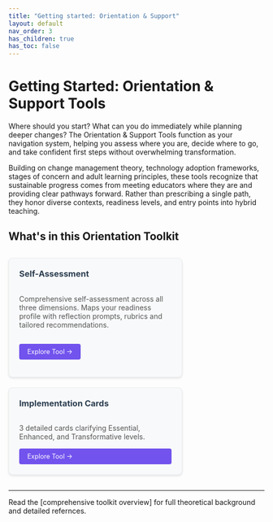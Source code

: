 ```yaml
---
title: "Getting started: Orientation & Support"
layout: default
nav_order: 3
has_children: true
has_toc: false
---
```


# Getting Started: Orientation & Support Tools

Where should you start? What can you do immediately while planning deeper changes?
The Orientation & Support Tools function as your navigation system, helping you assess where you are, decide where to go, and take confident first steps without overwhelming transformation.

Building on change management theory, technology adoption frameworks, stages of concern and adult learning principles, these tools recognize that sustainable progress comes from meeting educators where they are and providing clear pathways forward. Rather than prescribing a single path, they honor diverse contexts, readiness levels, and entry points into hybrid teaching.

## What's in this Orientation Toolkit

<div style="display: flex; flex-wrap: wrap; gap: 20px; margin: 30px 0;">

<div style="flex: 0 1 300px; max-width: 400px; background: #f8f9fa; border: 1px solid #e9ecef; border-radius: 8px; padding: 20px; box-shadow: 0 2px 4px rgba(0,0,0,0.1); display: flex; flex-direction: column;">
<h3 style="margin-top: 0; color: #2c3e50;"><i class="fas fa-user-check tool-icon"></i>Self-Assessment</h3>
<p style="margin-bottom: auto; color: #555;">Comprehensive self-assessment across all three dimensions. Maps your readiness profile with reflection prompts, rubrics and tailored recommendations.</p>

<a href="hybrid-learning-self-assessment" style="display: inline-block; background: #7253ed; color: white; padding: 8px 16px; text-decoration: none; border-radius: 4px; font-size: 0.9em; margin-top: 15px;">Explore Tool →</a>
</div>


<div style="flex: 0 1 300px; max-width: 400px; background: #f8f9fa; border: 1px solid #e9ecef; border-radius: 8px; padding: 20px; box-shadow: 0 2px 4px rgba(0,0,0,0.1); display: flex; flex-direction: column;">
<h3 style="margin-top: 0; color: #2c3e50;"><i class="fas fa-clipboard-check tool-icon"></i>Implementation Cards</h3>
<p style="margin-bottom: auto; color: #555;">3 detailed cards clarifying Essential, Enhanced, and Transformative levels.</p>
<a href="hybrid-learning-implementation-level-cards" style="display: inline-block; background: #7253ed; color: white; padding: 8px 16px; text-decoration: none; border-radius: 4px; font-size: 0.9em; margin-top: 15px;">Explore Tool →</a>
</div>



</div>



---

Read the [comprehensive toolkit overview] for full theoretical background and detailed refernces.